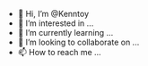 - 👋 Hi, I’m @Kenntoy
- 👀 I’m interested in ...
- 🌱 I’m currently learning ...
- 💞️ I’m looking to collaborate on ...
- 📫 How to reach me ...

<!---
Kenntoy/Kenntoy is a ✨ special ✨ repository because its `README.md` (this file) appears on your GitHub profile.
You can click the Preview link to take a look at your changes.
--->
